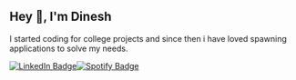 <h2>Hey 👋, I'm Dinesh</h2>
<p>I started coding for college projects and since then i have loved spawning applications to solve my needs.</p>
<p><a href="https://www.linkedin.com/in/dineshzstp/"><img src="https://img.shields.io/badge/-@dineshzstp-0077B5?style=flat-square&amp;labelColor=0077B5&amp;logo=LinkedIn&amp;link=https://www.linkedin.com/in/dineshzstp/" alt="LinkedIn Badge"></a><a href="https://open.spotify.com/user/31e5xlj3h3lsc7oo2tmlypyub3em?si=21a5426fb3724ff7"><img src="https://img.shields.io/badge/-@Orion%20Lim-1ED760?style=flat-square&amp;labelColor=fff&amp;logo=Spotify&amp;link=https://open.spotify.com/user/31e5xlj3h3lsc7oo2tmlypyub3em?si=21a5426fb3724ff7" alt="Spotify Badge"></a></p>
